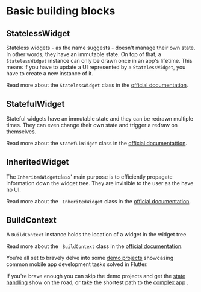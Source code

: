 # Basic building blocks

## StatelessWidget

Stateless widgets - as the name suggests - doesn't manage their own state. In other words, they have an immutable state. On top of that, a `StatelessWidget` instance can only be drawn once in an app's lifetime. This means if you have to update a UI represented by a `StatelessWidget`, you have to create a new instance of it.

Read more about the `StatelessWidget` class in the [official documentation](https://api.flutter.dev/flutter/widgets/StatelessWidget-class.html).

## StatefulWidget

Stateful widgets have an immutable state and they can be redrawn multiple times. They can even change their own state and trigger a redraw on themselves.

Read more about the `StatefulWidget` class in the [official documentattion](https://api.flutter.dev/flutter/widgets/StatefulWidget-class.html).

## InheritedWidget

The `InheritedWidget`class' main purpose is to efficiently propagate information down the widget tree. They are invisible to the user as the have no UI. 

Read more about the ` InheritedWidget` class in the [official documentation](https://api.flutter.dev/flutter/widgets/InheritedWidget-class.html).

## BuildContext

A `BuildContext` instance holds the location of a widget in the widget tree.

Read more about the ` BuildContext` class in the [official documentation](https://api.flutter.dev/flutter/widgets/BuildContext-class.html).

You're all set to bravely delve into some [demo projects]() showcasing common mobile app development tasks solved in Flutter.

If you're brave enough you can skip the demo projects and get the [state handling](../04_state_management/01_app_architecture_and_state_mananagement) show on the road, or take the shortest path to the [complex app](../05_complex_project/01_Complex_project.md) .